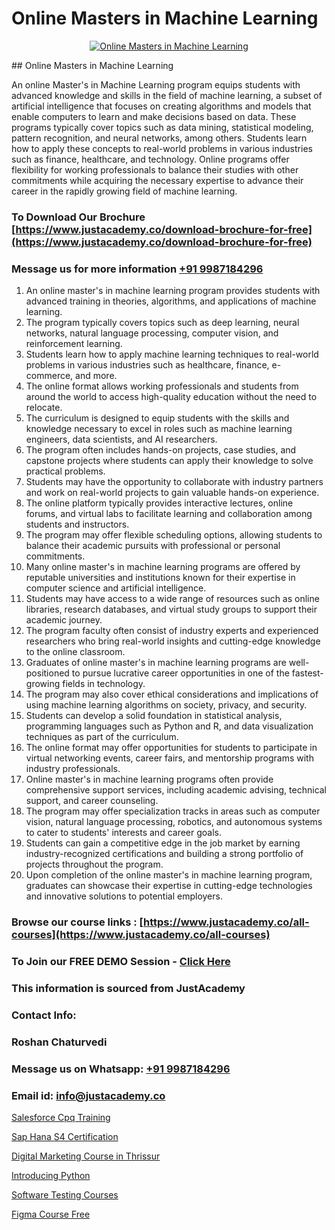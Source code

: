 # Online Masters in Machine Learning

<p align="center">
  <a href="https://justacademy.co/course-detail/machine-learning">
    <img src="https://justacademy.co/storage2/course_image/1709713428_course_image.webp" alt="Online Masters in Machine Learning">
  </a>
</p>
## Online Masters in Machine Learning

An online Master's in Machine Learning program equips students with advanced knowledge and skills in the field of machine learning, a subset of artificial intelligence that focuses on creating algorithms and models that enable computers to learn and make decisions based on data. These programs typically cover topics such as data mining, statistical modeling, pattern recognition, and neural networks, among others. Students learn how to apply these concepts to real-world problems in various industries such as finance, healthcare, and technology. Online programs offer flexibility for working professionals to balance their studies with other commitments while acquiring the necessary expertise to advance their career in the rapidly growing field of machine learning.
### To Download Our Brochure [https://www.justacademy.co/download-brochure-for-free](https://www.justacademy.co/download-brochure-for-free)
### Message us for more information [+91 9987184296](https://api.whatsapp.com/send?phone=919987184296)
1) An online master's in machine learning program provides students with advanced training in theories, algorithms, and applications of machine learning.
2) The program typically covers topics such as deep learning, neural networks, natural language processing, computer vision, and reinforcement learning.
3) Students learn how to apply machine learning techniques to real-world problems in various industries such as healthcare, finance, e-commerce, and more.
4) The online format allows working professionals and students from around the world to access high-quality education without the need to relocate.
5) The curriculum is designed to equip students with the skills and knowledge necessary to excel in roles such as machine learning engineers, data scientists, and AI researchers.
6) The program often includes hands-on projects, case studies, and capstone projects where students can apply their knowledge to solve practical problems.
7) Students may have the opportunity to collaborate with industry partners and work on real-world projects to gain valuable hands-on experience.
8) The online platform typically provides interactive lectures, online forums, and virtual labs to facilitate learning and collaboration among students and instructors.
9) The program may offer flexible scheduling options, allowing students to balance their academic pursuits with professional or personal commitments.
10) Many online master's in machine learning programs are offered by reputable universities and institutions known for their expertise in computer science and artificial intelligence.
11) Students may have access to a wide range of resources such as online libraries, research databases, and virtual study groups to support their academic journey.
12) The program faculty often consist of industry experts and experienced researchers who bring real-world insights and cutting-edge knowledge to the online classroom.
13) Graduates of online master's in machine learning programs are well-positioned to pursue lucrative career opportunities in one of the fastest-growing fields in technology.
14) The program may also cover ethical considerations and implications of using machine learning algorithms on society, privacy, and security.
15) Students can develop a solid foundation in statistical analysis, programming languages such as Python and R, and data visualization techniques as part of the curriculum.
16) The online format may offer opportunities for students to participate in virtual networking events, career fairs, and mentorship programs with industry professionals.
17) Online master's in machine learning programs often provide comprehensive support services, including academic advising, technical support, and career counseling.
18) The program may offer specialization tracks in areas such as computer vision, natural language processing, robotics, and autonomous systems to cater to students' interests and career goals.
19) Students can gain a competitive edge in the job market by earning industry-recognized certifications and building a strong portfolio of projects throughout the program.
20) Upon completion of the online master's in machine learning program, graduates can showcase their expertise in cutting-edge technologies and innovative solutions to potential employers.

### Browse our course links : [https://www.justacademy.co/all-courses](https://www.justacademy.co/all-courses) 
### To Join our FREE DEMO Session - [Click Here](https://www.justacademy.co/register-for-course-demo)


### This information is sourced from JustAcademy
### Contact Info:
### Roshan Chaturvedi
### Message us on Whatsapp: [+91 9987184296](https://api.whatsapp.com/send?phone=919987184296)
### Email id: [info@justacademy.co](mailto:info@justacademy.co)
                
[Salesforce Cpq Training](https://www.linkedin.com/pulse/salesforce-cpq-training-justacademy-bristol-umkte?trackingId=4OhichnfQpkw%2FFge4CpSfA%3D%3D&lipi=urn%3Ali%3Apage%3Ad_flagship3_company_admin%3BuQw2P2SXTeivwplSXi08Jg%3D%3D)

[Sap Hana S4 Certification](https://www.linkedin.com/pulse/sap-hana-s4-certification-justacademy-cupertino-gttwc/)

[Digital Marketing Course in Thrissur](https://medium.com/@justacademytraining/digital-marketing-course-in-thrissur-2d4581174ed4)

[Introducing Python](https://medium.com/@namusn/introducing-python-4d451219e744)

[Software Testing Courses](https://justacademyin.github.io/justacademy/software-testing-courses)

[Figma Course Free](https://justacademyin.github.io/justacademy/figma-course-free)

